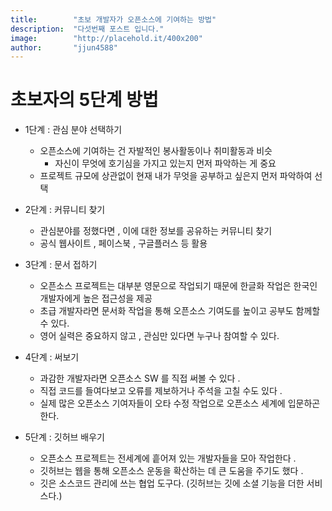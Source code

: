 ```yaml
---
title:        "초보 개발자가 오픈소스에 기여하는 방법"
description:  "다섯번째 포스트 입니다."
image:        "http://placehold.it/400x200"
author:       "jjun4588"
---
```


초보자의 5단계 방법
============

- 1단계 : 관심 분야 선택하기
  - 오픈소스에 기여하는 건 자발적인 봉사활동이나 취미활동과 비슷
    - 자신이 무엇에 호기심을 가지고 있는지 먼저 파악하는 게 중요
  - 프로젝트 규모에 상관없이 현재 내가 무엇을 공부하고 싶은지 먼저 파악하여 선택

- 2단계 : 커뮤니티 찾기
  - 관심분야를 정했다면 , 이에 대한 정보를 공유하는 커뮤니티 찾기
  - 공식 웹사이트 , 페이스북 , 구글플러스 등 활용

- 3단계 : 문서 접하기
  - 오픈소스 프로젝트는 대부분 영문으로 작업되기 때문에 한글화 작업은 한국인 개발자에게 높은 접근성을 제공
  - 초급 개발자라면 문서화 작업을 통해 오픈소스 기여도를 높이고 공부도 함께할 수 있다.
  - 영어 실력은 중요하지 않고 , 관심만 있다면 누구나 참여할 수 있다.

- 4단계 : 써보기
  - 과감한 개발자라면 오픈소스 SW 를 직접 써볼 수 있다 .
  - 직접 코드를 들여다보고 오류를 제보하거나 주석을 고칠 수도 있다 .
  - 실제 많은 오픈소스 기여자들이 오타 수정 작업으로 오픈소스 세계에 입문하곤 한다.

- 5단계 : 깃허브 배우기
  - 오픈소스 프로젝트는 전세계에 흩어져 있는 개발자들을 모아 작업한다 . 
  - 깃허브는 웹을 통해 오픈소스 운동을 확산하는 데 큰 도움을 주기도 했다 .
  - 깃은 소스코드 관리에 쓰는 협업 도구다. (깃허브는 깃에 소셜 기능을 더한 서비스다.)
